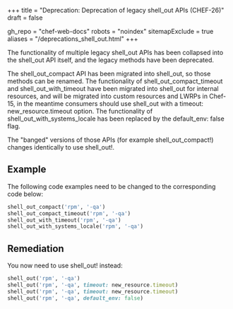 +++
title = "Deprecation: Deprecation of legacy shell_out APIs (CHEF-26)"
draft = false

gh_repo = "chef-web-docs"
robots = "noindex"
sitemapExclude = true
aliases = "/deprecations_shell_out.html"
+++

The functionality of multiple legacy <span
class="title-ref">shell_out</span> APIs has been collapsed into the
<span class="title-ref">shell_out</span> API itself, and the legacy
methods have been deprecated.

The <span class="title-ref">shell_out_compact</span> API has been
migrated into <span class="title-ref">shell_out</span>, so those
methods can be renamed. The functionality of <span
class="title-ref">shell_out_compact_timeout</span> and <span
class="title-ref">shell_out_with_timeout</span> have been migrated
into <span class="title-ref">shell_out</span> for internal resources,
and will be migrated into custom resources and LWRPs in Chef-15, in the
meantime consumers should use shell_out with a <span
class="title-ref">timeout: new_resource.timeout</span> option. The
functionality of <span
class="title-ref">shell_out_with_systems_locale</span> has been
replaced by the <span class="title-ref">default_env: false</span> flag.

The "banged" versions of those APIs (for example <span
class="title-ref">shell_out_compact!</span>) changes identically to
use <span class="title-ref">shell_out!</span>.

## Example

The following code examples need to be changed to the corresponding code
below:

```ruby
shell_out_compact('rpm', '-qa')
shell_out_compact_timeout('rpm', '-qa')
shell_out_with_timeout('rpm', '-qa')
shell_out_with_systems_locale('rpm', '-qa')
```

## Remediation

You now need to use shell_out! instead:

```ruby
shell_out('rpm', '-qa')
shell_out('rpm', '-qa', timeout: new_resource.timeout)
shell_out('rpm', '-qa', timeout: new_resource.timeout)
shell_out('rpm', '-qa', default_env: false)
```
